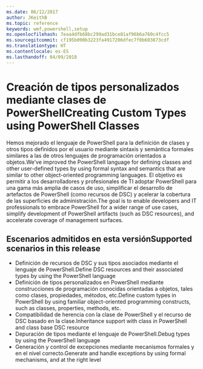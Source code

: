 ```yaml
---
ms.date: 06/12/2017
author: JKeithB
ms.topic: reference
keywords: wmf,powershell,setup
ms.openlocfilehash: 7eaa4dfb68bc299ad31bce81af96b6a760c4fcc5
ms.sourcegitcommit: cf195b090b3223fa4917206dfec7f0b603873cdf
ms.translationtype: HT
ms.contentlocale: es-ES
ms.lasthandoff: 04/09/2018
---
```

# <a name="creating-custom-types-using-powershell-classes"></a><span data-ttu-id="a7040-102">Creación de tipos personalizados mediante clases de PowerShell</span><span class="sxs-lookup"><span data-stu-id="a7040-102">Creating Custom Types using PowerShell Classes</span></span>

<span data-ttu-id="a7040-103">Hemos mejorado el lenguaje de PowerShell para la definición de clases y otros tipos definidos por el usuario mediante sintaxis y semántica formales similares a las de otros lenguajes de programación orientados a objetos.</span><span class="sxs-lookup"><span data-stu-id="a7040-103">We’ve improved the PowerShell language for defining classes and other user-defined types by using formal syntax and semantics that are similar to other object-oriented programming languages.</span></span> <span data-ttu-id="a7040-104">El objetivo es permitir a los desarrolladores y profesionales de TI adoptar PowerShell para una gama más amplia de casos de uso, simplificar el desarrollo de artefactos de PowerShell (como recursos de DSC) y acelerar la cobertura de las superficies de administración.</span><span class="sxs-lookup"><span data-stu-id="a7040-104">The goal is to enable developers and IT professionals to embrace PowerShell for a wider range of use cases, simplify development of PowerShell artifacts (such as DSC resources), and accelerate coverage of management surfaces.</span></span>

## <a name="supported-scenarios-in-this-release"></a><span data-ttu-id="a7040-105">Escenarios admitidos en esta versión</span><span class="sxs-lookup"><span data-stu-id="a7040-105">Supported scenarios in this release</span></span>

-   <span data-ttu-id="a7040-106">Definición de recursos de DSC y sus tipos asociados mediante el lenguaje de PowerShell.</span><span class="sxs-lookup"><span data-stu-id="a7040-106">Define DSC resources and their associated types by using the PowerShell language</span></span>
-   <span data-ttu-id="a7040-107">Definición de tipos personalizados en PowerShell mediante construcciones de programación conocidas orientadas a objetos, tales como clases, propiedades, métodos, etc.</span><span class="sxs-lookup"><span data-stu-id="a7040-107">Define custom types in PowerShell by using familiar object-oriented programming constructs, such as classes, properties, methods, etc.</span></span>
-   <span data-ttu-id="a7040-108">Compatibilidad de herencia con la clase de PowerShell y el recurso de DSC basado en la clase.</span><span class="sxs-lookup"><span data-stu-id="a7040-108">Inheritance support with class in PowerShell and class base DSC resource</span></span>
-   <span data-ttu-id="a7040-109">Depuración de tipos mediante el lenguaje de PowerShell.</span><span class="sxs-lookup"><span data-stu-id="a7040-109">Debug types by using the PowerShell language</span></span>
-   <span data-ttu-id="a7040-110">Generación y control de excepciones mediante mecanismos formales y en el nivel correcto.</span><span class="sxs-lookup"><span data-stu-id="a7040-110">Generate and handle exceptions by using formal mechanisms, and at the right level</span></span>
